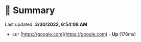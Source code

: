 # 📖 Summary
Last updated: **3/30/2022, 6:54:08 AM**

- `GET` [https://google.com](https://google.com) - **Up** (176ms)
